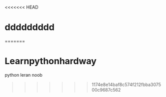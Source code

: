 <<<<<<< HEAD
# ddddddddd
=======
# Learnpythonhardway
python leran noob
>>>>>>> 1174e8e14baf8c574f212fbba307500c9687c562

